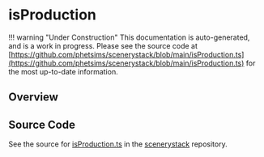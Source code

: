 # isProduction

!!! warning "Under Construction"
    This documentation is auto-generated, and is a work in progress. Please see the source code at
    [https://github.com/phetsims/scenerystack/blob/main/isProduction.ts](https://github.com/phetsims/scenerystack/blob/main/isProduction.ts) for the most up-to-date information.

## Overview





## Source Code

See the source for [isProduction.ts](https://github.com/phetsims/scenerystack/blob/main/isProduction.ts) in the [scenerystack](https://github.com/phetsims/scenerystack) repository.
